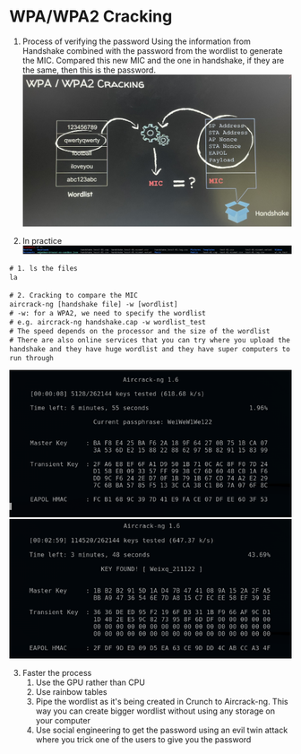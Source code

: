 # WPA/WPA2 Cracking

1. Process of verifying the password
Using the information from Handshake combined with the password from the wordlist to generate the MIC. Compared this new MIC and the one in handshake, if they are the same, then this is the password.
![Process](./pic/2_5_1.jpg)


2. In practice
![ls](./pic/2_5_2.png)
```
# 1. ls the files
la

# 2. Cracking to compare the MIC
aircrack-ng [handshake file] -w [wordlist]
# -w: for a WPA2, we need to specify the wordlist
# e.g. aircrack-ng handshake.cap -w wordlist_test
# The speed depends on the processor and the size of the wordlist
# There are also online services that you can try where you upload the handshake and they have huge wordlist and they have super computers to run through
```
![running_sample](./pic/2_5_3.png)
![found](./pic/2_5_4.png)

3. Faster the process
    1. Use the GPU rather than CPU
    2. Use rainbow tables
    3. Pipe the wordlist as it's being created in Crunch to Aircrack-ng. This way you can create bigger wordlist without using any storage on your computer
    4. Use social engineering to get the password using an evil twin attack where you trick one of the users to give you the password


